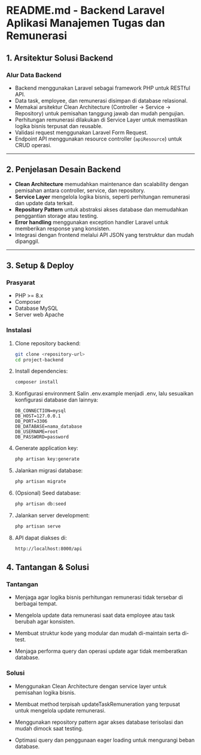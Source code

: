 # README.md - Backend Laravel Aplikasi Manajemen Tugas dan Remunerasi

## 1. Arsitektur Solusi Backend

### Alur Data Backend


- Backend menggunakan Laravel sebagai framework PHP untuk RESTful API.
- Data task, employee, dan remunerasi disimpan di database relasional.
- Memakai arsitektur Clean Architecture (Controller → Service → Repository) untuk pemisahan tanggung jawab dan mudah pengujian.
- Perhitungan remunerasi dilakukan di Service Layer untuk memastikan logika bisnis terpusat dan reusable.
- Validasi request menggunakan Laravel Form Request.
- Endpoint API menggunakan resource controller (`apiResource`) untuk CRUD operasi.

---

## 2. Penjelasan Desain Backend

- **Clean Architecture** memudahkan maintenance dan scalability dengan pemisahan antara controller, service, dan repository.
- **Service Layer** mengelola logika bisnis, seperti perhitungan remunerasi dan update data terkait.
- **Repository Pattern** untuk abstraksi akses database dan memudahkan penggantian storage atau testing.
- **Error handling** menggunakan exception handler Laravel untuk memberikan response yang konsisten.
- Integrasi dengan frontend melalui API JSON yang terstruktur dan mudah dipanggil.

---

## 3. Setup & Deploy

### Prasyarat

- PHP >= 8.x
- Composer
- Database MySQL
- Server web Apache

### Instalasi

1. Clone repository backend:
   ```bash
   git clone <repository-url>
   cd project-backend

2. Install dependencies:
    ```bash
    composer install

3. Konfigurasi environment
    Salin .env.example menjadi .env, lalu sesuaikan konfigurasi database dan lainnya:

    ```env
    DB_CONNECTION=mysql
    DB_HOST=127.0.0.1
    DB_PORT=3306
    DB_DATABASE=nama_database
    DB_USERNAME=root
    DB_PASSWORD=password

4. Generate application key:
    ```bash
    php artisan key:generate

5. Jalankan migrasi database:
    ```bash
    php artisan migrate

6. (Opsional) Seed database:
    ```bash
    php artisan db:seed

7. Jalankan server development:
    ```bash
    php artisan serve

8. API dapat diakses di:
    ```bash
    http://localhost:8000/api

## 4. Tantangan & Solusi

### Tantangan

- Menjaga agar logika bisnis perhitungan remunerasi tidak tersebar di berbagai tempat.

- Mengelola update data remunerasi saat data employee atau task berubah agar
    konsisten.

- Membuat struktur kode yang modular dan mudah di-maintain serta di-test.

- Menjaga performa query dan operasi update agar tidak memberatkan database.

### Solusi

- Menggunakan Clean Architecture dengan service layer untuk pemisahan logika bisnis.

- Membuat method terpisah updateTaskRemuneration yang terpusat untuk mengelola update
    remunerasi.

- Menggunakan repository pattern agar akses database terisolasi dan mudah dimock saat 
    testing.

- Optimasi query dan penggunaan eager loading untuk mengurangi beban database.

